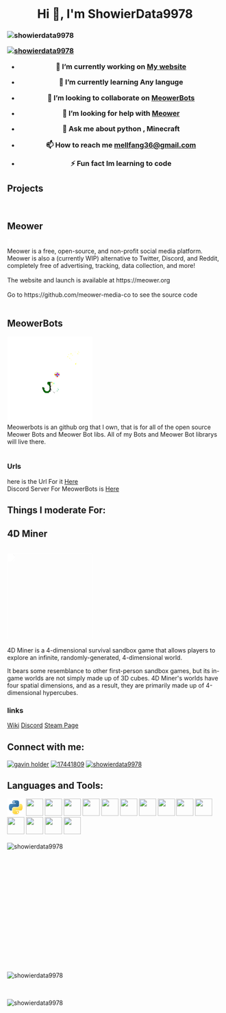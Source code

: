 <h1 align="center">Hi 👋, I'm ShowierData9978</h1>
<h3 align="center"Im learning on my own</h3>

<p align="left"> <img src="https://komarev.com/ghpvc/?username=showierdata9978&label=Profile%20views&color=0e75b6&style=flat" alt="showierdata9978" /> </p>

<p align="left"> <a href="https://github.com/ryo-ma/github-profile-trophy"><img src="https://github-profile-trophy.vercel.app/?username=showierdata9978" alt="showierdata9978" /></a> </p>

- 🔭 I’m currently working on [My website](https://showierdata.tech)

- 🌱 I’m currently learning **Any languge**

- 👯 I’m looking to collaborate on [MeowerBots](https://github.com/MeowerBots)

- 🤝 I’m looking for help with [Meower](https://github.com/meower-media-co)

- 💬 Ask me about **python , Minecraft**

- 📫 How to reach me **mellfang36@gmail.com**

- ⚡ Fun fact **Im learning to code**

## Projects

<br>
<h2>
  Meower
  <br>
</h2>
<img style="filter: brightness(100);" src="https://camo.githubusercontent.com/d994e4dccc2e603be23b9689b45428463aa171903ee60acb81c75bc83c4a4214/68747470733a2f2f6d656f7765722e6f72672f6173736574732f6c6f676f2e737667">
<br>
 Meower is a free, open-source, and non-profit social media platform. Meower is also a (currently WIP) alternative to Twitter, Discord, and Reddit,   completely free of advertising, tracking, data collection, and more! <br><br>The website and launch is available at https://meower.org<br><br>Go to https://github.com/meower-media-co to see the source code
<br>
<br>
<h2>
MeowerBots
<br>
</h2>
<img width=200 height=200 style="filter: brightness(100);" src="https://github.com/showierdata9978/showierdata9978/blob/main/Screenshot%202022-08-24%20205440.png">
<br>
Meowerbots is an github org that I own, that is for all of the open source Meower Bots and Meower Bot libs. All of my Bots and Meower Bot librarys will live there.
<br><br>

<h3> Urls </h3>

here is the Url For it [Here](https://github.com/MeowerBots/)<br>
Discord Server For MeowerBots is [Here](https://discord.gg/bBZQV8euWC)
<br>
## Things I moderate For:

<h2>4D Miner</h2>
<br>
<img width=200 height=200 src="https://cdn.discordapp.com/icons/954156776671043625/e5ec6104877871aaa0fe62e9ccb1b7f7.webp?size=96" style="filter: brightness(100)">

4D Miner is a 4-dimensional survival sandbox game that allows players to explore an infinite, randomly-generated, 4-dimensional world.

It bears some resemblance to other first-person sandbox games, but its in-game worlds are not simply made up of 3D cubes. 4D Miner's worlds have four spatial dimensions, and as a result, they are primarily made up of 4-dimensional hypercubes. 

### links

<a href="https://4d-miner.fandom.com">Wiki</a>
<a href="https://discord.gg/pMtZa6AVy2">Discord</a>
<a href="https://store.steampowered.com/app/1941640/4D_Miner/">Steam Page</a>

                    

<h2 align="left">Connect with me:</h2>
<p align="left">
<a href="https://codepen.io/gavin holder" target="blank"><img align="center" src="https://raw.githubusercontent.com/rahuldkjain/github-profile-readme-generator/master/src/images/icons/Social/codepen.svg" alt="gavin holder" height="30" width="40" /></a>
<a href="https://stackoverflow.com/users/17441809" target="blank"><img align="center" src="https://raw.githubusercontent.com/rahuldkjain/github-profile-readme-generator/master/src/images/icons/Social/stack-overflow.svg" alt="17441809" height="30" width="40" /></a>
<a href="https://www.youtube.com/c/showierdata9978" target="blank"><img align="center" src="https://raw.githubusercontent.com/rahuldkjain/github-profile-readme-generator/master/src/images/icons/Social/youtube.svg" alt="showierdata9978" height="30" width="40" /></a>
</p>

<h2 align="left">Languages and Tools:</h2>
<p align="left"> <a href="https://www.python.org" target="_blank" rel="noreferrer"> <img src="https://raw.githubusercontent.com/devicons/devicon/master/icons/python/python-original.svg" alt="python" width="40" height="40"/></a>
<a><img src="https://github.com/yurijserrano/Github-Profile-Readme-Logos/blob/master/programming%20languages/bash.svg" width="40" height="40"> </a>
<a><img src="https://github.com/yurijserrano/Github-Profile-Readme-Logos/blob/master/programming%20languages/c%2B%2B.svg" width="40" height="40"> </a>
<a><img src="https://github.com/yurijserrano/Github-Profile-Readme-Logos/blob/master/programming%20languages/c.svg" width="40" height="40"> </a>
<a><img src="https://github.com/yurijserrano/Github-Profile-Readme-Logos/blob/master/programming%20languages/java.svg" width="40" height="40"> <a>
<a><img src="https://github.com/yurijserrano/Github-Profile-Readme-Logos/blob/master/programming%20languages/javascript.svg" width="40" height="40"> </a>
<a><img src="https://github.com/yurijserrano/Github-Profile-Readme-Logos/blob/master/others/css.svg" width="40" height="40"> </a>
<a><img src="https://github.com/yurijserrano/Github-Profile-Readme-Logos/blob/master/others/git.svg" width="40" height="40"> </a>
<a><img src="https://github.com/yurijserrano/Github-Profile-Readme-Logos/blob/master/others/html.svg" width="40" height="40"> </a>
<a><img src="https://github.com/yurijserrano/Github-Profile-Readme-Logos/blob/master/others/json.svg" width="40" height="40"> </a>
<a><img src="https://github.com/yurijserrano/Github-Profile-Readme-Logos/blob/master/databases/mongodb.svg" width="40" height="40"> </a>
<a><img src="https://github.com/yurijserrano/Github-Profile-Readme-Logos/blob/master/cloud/docker.svg" width="40" height="40"> </a>
<a><img src="https://github.com/yurijserrano/Github-Profile-Readme-Logos/blob/master/frameworks/django.svg" width="40" height="40"></a>
<a><img src="https://github.com/yurijserrano/Github-Profile-Readme-Logos/blob/master/frameworks/flask.svg" width="40" height="40"></a>
<a><img src="https://github.com/yurijserrano/Github-Profile-Readme-Logos/blob/master/text%20editors/vscode.svg" width="40" height="40"></a>
 <br><br>
<img align="left" src="https://github-readme-stats-amber-nine.vercel.app/api/top-langs?username=showierdata9978&show_icons=true&locale=en" alt="showierdata9978"/></p>
<br><br><br><br><br><br><br><br><br><br><br><br><br><br><br><br>
<p><img align="center" src="https://github-readme-stats-amber-nine.vercel.app/api?username=showierdata9978&show_icons=true&locale=en" alt="showierdata9978" /></p>
<br>
<p><img align="center" src="https://github-readme-streak-stats.herokuapp.com/?user=showierdata9978&" alt="showierdata9978" /></p>
